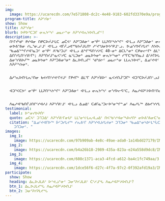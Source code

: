 ```yaml
---
img:
  image: https://ucarecdn.com/7e571808-dc2c-4e48-9183-602fd3370e9a/programs_growing.jpg
program-title: ᐱᕈᕐᓰᓃᑦ
show: Show
title: ᐱᕈᕐᓰᓃᑦ
blurb: ᐅᑭᐅᕐᑕᑐᒥ ᓂᕆᔭᑦᓭᑦ ᓄᓇᓕᓐᓂ ᐱᕈᕐᓯᐊᕆᔭᐅᑎᓗᒋᑦ!
description: >-
  ᑎᒻᒥᔫᒃᑯᑦ ᑭᓯᐊᓂ ᑎᑭᑕᐅᓲᒍᒻᒪᑕ ᓄᑖᔦᑦ ᐱᕈᕐᑐᕕᓃᑦ ᓂᖀᑦ ᒪᒪᕈᑎᑦᓴᔭᖏᑦ ᐊᒻᒪᓗ ᐱᕈᕐᑐᕕᓃᑦ ᓂᕆᔭᑦᓭᑦ ᓄᖑᓐᓂᐅᔭᓲᑦ
  ᓂᐅᕕᕐᕕᓂ ᓯᓚᕐᓂᓗᒻᒧᑦ ᐊᒻᒪᓗ ᐊᒥᓲᓗᐊᕐᖃᔭᓲᒍᒐᑎᒃ ᓱᑦᔪᖑᓂᐅᔭᕿᒧᓪᓗ. ᐅᓄᕐᓯᐅᒥᓯᒪᔪᑦ ᐱᔭᐅᒍᓐᓇᓗᑎᒃ ᓄᑖᔦᑦ
  ᖃᓄᐃᖕᖏᓯᐊᕐᓇᑐᑦ ᓂᖀᑦ ᐱᖃᕐᑐᒍᑦ ᐊᒻᒪᓗ ᐃᖏᕐᕋᑎᑦᓯᓱᑕ 40-ᓂᒃ ᐃᑕᒐᓐᓂᒃ ᑕᑭᓂᓕᒻᒥᒃ ᐃᒪᕐᒧᑦ ᐱᕈᑦᓯᐊᓂᒃ
  ᐃᑎᕐᓯᒪᑎᑦᓯᕕᒻᒥᒃ; ᐱᕈᕐᑎᓯᒍᓐᓇᐸᑦᓱᑕ ᓈᒻᒪᑐᓂᒃ ᓄᓇᐅᔭᓂᒃ ᓂᕆᔭᑦᓴᓂᒃ ᓯᕐᒥᑕᖃᕐᑎᓇᒍ ᐃᑦᔨᒥᐅᒐᓗᐊᖅ. ᐱᕈᕐᓰᕕᒃ
  ᐃᓂᕐᓯᕕᐅᓲᖅ ᓄᓇᐅᔭᓂᒃ ᐱᕈᕐᑐᕕᓂᕐᓂᒃ ᐃᓚᐅᑎᓗᒋᑦ ᖁᖑᓖᑦ ᓄᓇᓕᓐᓂ ᒪᒪᕆᔭᐅᔪᑦ, ᐃᓄᑦᔪᐊᑉ ᓄᓇᖓᓂ ᓇᐹᕐᑐᖃᖕᖏᑐᒥ
  ᐱᕈᓲᑦᓴᔭᓂᒃ.


  ᐃᓱᕐᕆᐅᑎᒻᒪᕆᑦᑎᓂ ᑲᔪᓯᑎᑦᓯᕙᒻᒥᔪᒍᑦ ᒥᑭᔪᒥᒃ ᐃᒪᕐᒥ ᐱᕈᕐᓰᕕᐅᑉ ᓇᐸᔪᑎᒎᕐᑐᒥᒃ ᐊᑐᕐᑕᐅᓲᒍᑎᓪᓗᒍ ᐃᓕᓐᓂᐊᑎᑦᓯᐅᑕᐅᑦᓱᓂ ᐱᓇᓱᐊᕈᑦᔨᐅᑎᑦᑎᓂᒃ. ᐃᒣᒍᓐᓇᐸᑦᓱᑕ, ᐃᒐᓛᒥ ᐱᕈᕐᓰᕕᒃ ᐊᒻᒪᓗ ᓯᓚᒦᑦᑐᖅ ᐸᕐᖄᓯᐅᕐᕕᒃ ᐆᑦᑐᕋᕈᓐᓇᐅᑎᒋᓕᕐᓱᒍ ᓯᕐᒥᒥ ᐱᕈᕐᓰᓂᕐᓂᒃ; ᐱᕈᕐᓯᐊᓴᓕᐅᕐᓯᒪᓕᕐᑐᒍᑦ ᖃᓄᐃᑦᑐᑐᐃᓐᓇᓂᒃ ᑐᒣᑐᓂᒃ ᐊᒻᒪᓗ garlic-ᓂᒃ, broccoli-ᓂᒃ ᐊᒻᒪᓗ ᓄᓂᕚᑦᓴᔭᓂᒃ.


  ᐊᑐᕐᐸᑕᕗᑦ ᓂᖀᑦ ᒪᒪᕈᑎᑦᓴᔭᖏᑦ ᐱᕈᕐᑐᕕᓃᑦ ᐊᒻᒪᓗ ᓂᕆᔭᑦᓭᑦ ᓂᕐᓯᐅᓕᕋᑦᑕ, ᐱᓇᓱᐊᕈᑦᔨᐅᑎᑦᑎᓂᓗ ᑲᔪᓯᑎᑦᓯᓱᑕ, ᓄᓇᓕᒥᐅᓄᑦ ᐃᓚᖓᓐᓂ ᐊᑭᓖᑎᓐᓇᒋᑦ ᐊᕕᖃᑎᒋᔭᐅᑎᕙᑦᓱᒋᑦ ᓂᕿᓕᐊᕗᑦ.


  ᐱᓇᓱᐊᖃᑎᒌᒍᑎᒋᑦᓯᐊᓱᒍ ᐱᕈᕐᓰᕕᒻᒧᑦ ᐊᒻᒪᓗ ᐃᓄᐃᑦ ᑕᑯᒥᓇᕐᑐᓕᐅᕐᓂᖏᓐᓄᑦ ᐱᓇᓱᒐᖅ ᐃᑲᔪᕐᓯᓯᒪᓕᕐᑐᖅ ᐅᕙᑦᑎᓂᒃ ᐅᓄᕐᓰᒋᐊᕐᓂᑎᒍᑦ ᐊᒻᒪᓗ ᐱᕙᓪᓕᐊᑎᑦᓯᒋᐊᕐᓂᑎᒍᑦ ᐱᕈᕐᓰᓂᕐᓄᐊᖓᔪᓂᒃ ᐱᒋᐊᕐᑎᓯᒍᑎᑦᓴᕗᑦ ᐱᑎᓪᓗᒋᑦ ᐊᒫᓕᐅᕐᓂᓄᑦ ᑎᑭᑦᓱᒋᑦ ᓯᕐᒥᓯᐊᓕᐅᕐᓃᑦ.
testimonial:
  label: ᐅᓐᓂᓯᐅᕈᑏᑦ
  quote: ᓄᑖᔦᑦ ᑐᒣᑐᐃᑦ ᐱᕈᕐᓰᕕᒻᒥᓂᑌᑦ ᒪᒪᕐᓂᓴᒻᒪᕆᐊᓗᐃᑦ ᑎᐸᖃᑦᓯᐊᓂᕐᓴᐅᓱᑎᒃ ᓂᐅᕕᕐᕕᓂᑕᕐᓂᑦ! ᒪᒪᕐᑐᕈᐊᕌᓗᐃᑦ!
  citation: "ᐃᓄᑦᔪᐊᒥᐅᖅ ᐆᑦᑐᓯᒪᔪᖅ ᓯᕆᕕᒻᒥ ᐱᕈᕐᓯᐊᒍᓯᒪᔪᓂᒃ ᑐᒣᑐᓂᒃ ᖃᓄᐃᓐᓂᓴᐅᒻᒪᖔᑕ ᓂᐅᕕᕐᕕᒥ ᓂᐅᕕᐊᒍᓯᒪᔪᓂ
    ᑐᒣᑐᓂᑦ. "
images:
  img_1:
    image: https://ucarecdn.com/97b909ab-4e8c-49ae-ada0-1a14bdd27179/IMG_9256.jpeg
  img_2:
    image: https://ucarecdn.com/b4a26b18-2989-435a-823a-e24a558d9dc8/IMG_3427.jpeg
  img_3:
    image: https://ucarecdn.com/608c1371-aca3-4fcd-a612-ba4c1fc749aa/3.jpg
  img_4:
    image: https://ucarecdn.com/1dce56f6-d27c-4f7a-97c2-0f392afd19a3/IMG_3587.jpg
participate:
  show: Show
  heading: ᐃᓚᐅᒍᒪᕕᑦ ᐅᕝᕙᓘᓐᓃᑦ ᑐᓂᕐᕈᓯᒍᒪᕕᑦ ᑖᑦᓱᒧᖓ ᐱᓇᓱᐊᕈᑦᔨᐅᑎᒧᑦ?
  btn_1: ᐃᓚᐅᒍᒪᔪᖓ ᐱᓇᓱᐊᕈᑦᔨᐅᑎᒧᑦ
  btn_2: ᑐᓂᕐᕈᓯᕈᒪᔪᖓ
---
```

